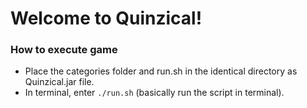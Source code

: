 # Welcome to Quinzical!

### How to execute game
- Place the categories folder and run.sh in the identical directory as Quinzical.jar file.
- In terminal, enter `./run.sh` (basically run the script in terminal).